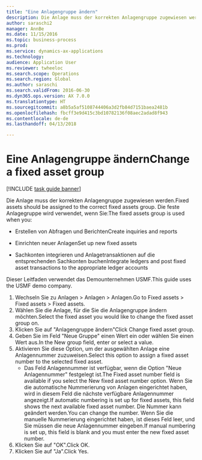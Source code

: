 ```yaml
--- 
title: "Eine Anlagengruppe ändern"
description: Die Anlage muss der korrekten Anlagengruppe zugewiesen werden.
author: saraschi2
manager: AnnBe
ms.date: 11/15/2016
ms.topic: business-process
ms.prod: 
ms.service: dynamics-ax-applications
ms.technology: 
audience: Application User
ms.reviewer: twheeloc
ms.search.scope: Operations
ms.search.region: Global
ms.author: saraschi
ms.search.validFrom: 2016-06-30
ms.dyn365.ops.version: AX 7.0.0
ms.translationtype: HT
ms.sourcegitcommit: a8b5a5af5108744406a3d2fb84d7151baea2481b
ms.openlocfilehash: fbcff3e9d415c3bd10782136f08aec2adad8f943
ms.contentlocale: de-de
ms.lasthandoff: 04/13/2018

---
```

# <a name="change-a-fixed-asset-group"></a><span data-ttu-id="52bf6-103">Eine Anlagengruppe ändern</span><span class="sxs-lookup"><span data-stu-id="52bf6-103">Change a fixed asset group</span></span>

[!INCLUDE [task guide banner](../../includes/task-guide-banner.md)]

<span data-ttu-id="52bf6-104">Die Anlage muss der korrekten Anlagengruppe zugewiesen werden.</span><span class="sxs-lookup"><span data-stu-id="52bf6-104">Fixed assets should be assigned to the correct fixed assets group.</span></span> <span data-ttu-id="52bf6-105">Die feste Anlagegruppe wird verwendet, wenn Sie:</span><span class="sxs-lookup"><span data-stu-id="52bf6-105">The fixed assets group is used when you:</span></span>

 - <span data-ttu-id="52bf6-106">Erstellen von Abfragen und Berichten</span><span class="sxs-lookup"><span data-stu-id="52bf6-106">Create inquiries and reports</span></span>

 - <span data-ttu-id="52bf6-107">Einrichten neuer Anlagen</span><span class="sxs-lookup"><span data-stu-id="52bf6-107">Set up new fixed assets</span></span>

 - <span data-ttu-id="52bf6-108">Sachkonten integrieren und Anlagetransaktionen auf die entsprechenden Sachkonten buchen</span><span class="sxs-lookup"><span data-stu-id="52bf6-108">Integrate ledgers and post fixed asset transactions to the appropriate ledger accounts</span></span>

<span data-ttu-id="52bf6-109">Dieser Leitfaden verwendet das Demounternehmen USMF.</span><span class="sxs-lookup"><span data-stu-id="52bf6-109">This guide uses the USMF demo company.</span></span>

1. <span data-ttu-id="52bf6-110">Wechseln Sie zu Anlagen > Anlagen > Anlagen.</span><span class="sxs-lookup"><span data-stu-id="52bf6-110">Go to Fixed assets > Fixed assets > Fixed assets.</span></span>
2. <span data-ttu-id="52bf6-111">Wählen Sie die Anlage, für die Sie die Anlagengruppe ändern möchten.</span><span class="sxs-lookup"><span data-stu-id="52bf6-111">Select the fixed asset you would like to change the fixed asset group on.</span></span>
3. <span data-ttu-id="52bf6-112">Klicken Sie auf "Anlagengruppe ändern"</span><span class="sxs-lookup"><span data-stu-id="52bf6-112">Click Change fixed asset group.</span></span>
4. <span data-ttu-id="52bf6-113">Geben Sie im Feld "Neue Gruppe" einen Wert ein oder wählen Sie einen Wert aus.</span><span class="sxs-lookup"><span data-stu-id="52bf6-113">In the New group field, enter or select a value.</span></span>
5. <span data-ttu-id="52bf6-114">Aktivieren Sie diese Option, um der ausgewählten Anlage eine Anlagennummer zuzuweisen.</span><span class="sxs-lookup"><span data-stu-id="52bf6-114">Select this option to assign a fixed asset number to the selected fixed asset.</span></span>
    * <span data-ttu-id="52bf6-115">Das Feld Anlagennummer ist verfügbar, wenn die Option "Neue Anlagennummer" festgelegt ist.</span><span class="sxs-lookup"><span data-stu-id="52bf6-115">The Fixed asset number field is available if you select the New fixed asset number option.</span></span>   <span data-ttu-id="52bf6-116">Wenn Sie die automatische Nummerierung von Anlagen eingerichtet haben, wird in diesem Feld die nächste verfügbare Anlagennummer angezeigt.</span><span class="sxs-lookup"><span data-stu-id="52bf6-116">If automatic numbering is set up for fixed assets, this field shows the next available fixed asset number.</span></span> <span data-ttu-id="52bf6-117">Die Nummer kann geändert werden.</span><span class="sxs-lookup"><span data-stu-id="52bf6-117">You can change the number.</span></span>   <span data-ttu-id="52bf6-118">Wenn Sie die manuelle Nummerierung eingerichtet haben, ist dieses Feld leer, und Sie müssen die neue Anlagennummer eingeben.</span><span class="sxs-lookup"><span data-stu-id="52bf6-118">If manual numbering is set up, this field is blank and you must enter the new fixed asset number.</span></span>     
6. <span data-ttu-id="52bf6-119">Klicken Sie auf "OK".</span><span class="sxs-lookup"><span data-stu-id="52bf6-119">Click OK.</span></span>
7. <span data-ttu-id="52bf6-120">Klicken Sie auf "Ja".</span><span class="sxs-lookup"><span data-stu-id="52bf6-120">Click Yes.</span></span>


